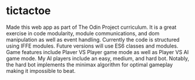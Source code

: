 # tictactoe
Made this web app as part of The Odin Project curriculum. It is a great exercise in code modularity, module communications, and dom manipulation as well as event handling. Currently the code is structured using IFFE modules. Future versions will use ES6 classes and modules. Game features include Plaver VS Player game mode as well as Player VS AI game mode. My AI players include an easy, medium, and hard bot. Notably, the hard bot implements the minimax algorithm for optimal gameplay making it impossible to beat. 


